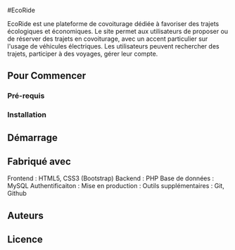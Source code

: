 #EcoRide

EcoRide est une plateforme de covoiturage dédiée à favoriser des trajets écologiques et économiques. Le site permet aux utilisateurs de proposer ou de réserver des trajets en covoiturage, avec un accent particulier sur l'usage de véhicules électriques. Les utilisateurs peuvent rechercher des trajets, participer à des voyages, gérer leur compte.

## Pour Commencer

### Pré-requis

### Installation

## Démarrage

## Fabriqué avec

Frontend : HTML5, CSS3 (Bootstrap)
Backend : PHP
Base de données : MySQL
Authentificaiton :
Mise en production :
Outils supplémentaires : Git, Github

## Auteurs

## Licence
